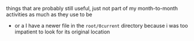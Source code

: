 things that are probably still useful, just not part of my month-to-month activities as much as they use to be

- or a I have a newer file in the `root/0current` directory because i was too impatient to look for its original location
